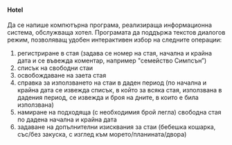 #### Hotel

Да се напише компютърна програма, реализираща информационна система, обслужваща хотел. Програмата да поддържа текстов диалогов режим, позволяващ удобен интерактивен избор на следните операции:

1. регистриране в стая (задава се номер на стая, начална и крайна дата и се въвежда коментар, например "семейство Симпсън”)
2. списък на свободни стаи
3. освобождаване на заета стая
4. справка за използването на стаи в даден период (по начална и крайна дата се извежда списък, в който за всяка стая, използвана в дадения период, се извежда и броя на дните, в които е била използвана)
5. намиране на подходяща (с необходимия брой легла) свободна стая по дадена начална и крайна дата
6. задаване на допълнителни изисквания за стаи (бебешка кошарка, със/без закуска, с изглед към морето/планината/двора)
